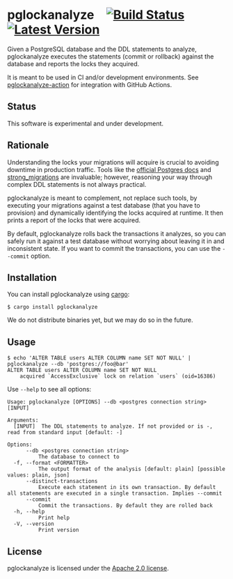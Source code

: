 # pglockanalyze&emsp;[![Build Status]][actions] [![Latest Version]][crates.io]

[Build Status]: https://img.shields.io/github/actions/workflow/status/agis/pglockanalyze/ci.yml?branch=main
[actions]: https://github.com/agis/pglockanalyze/actions?query=branch%3Amain
[Latest Version]: https://img.shields.io/crates/v/pglockanalyze.svg
[crates.io]: https://crates.io/crates/pglockanalyze

Given a PostgreSQL database and the DDL statements to analyze, pglockanalyze
executes the statements (commit or rollback) against the database and reports
the locks they acquired.

It is meant to be used in CI and/or development environments. See
[pglockanalyze-action](https://github.com/agis/pglockanalyze-action) for
integration with GitHub Actions.

## Status

This software is experimental and under development.

## Rationale

Understanding the locks your migrations will acquire is crucial to avoiding
downtime in  production traffic. Tools like the [official Postgres
docs](https://www.postgresql.org/docs/current/explicit-locking.html) and
[strong_migrations](https://github.com/ankane/strong_migrations) are invaluable;
however, reasoning your way through complex DDL statements is not always
practical.

pglockanalyze is meant to complement, not replace such tools, by executing your
migrations against a test database (that you have to provision) and dynamically
identifying the locks acquired at runtime. It then prints a report of the locks
that were acquired.

By default, pglockanalyze rolls back the transactions it analyzes, so you can
safely run it against a test database without worrying about leaving it in and
inconsistent state. If you want to commit the transactions, you can use the
`--commit` option.

## Installation

You can install pglockanalyze using [cargo](https://doc.rust-lang.org/cargo/getting-started/installation.html):

```shell
$ cargo install pglockanalyze
```

We do not distribute binaries yet, but we may do so in the future.

## Usage

```shell
$ echo 'ALTER TABLE users ALTER COLUMN name SET NOT NULL' | pglockanalyze --db 'postgres://foo@bar'
ALTER TABLE users ALTER COLUMN name SET NOT NULL
	acquired `AccessExclusive` lock on relation `users` (oid=16386)
```

Use `--help` to see all options:

```shell
Usage: pglockanalyze [OPTIONS] --db <postgres connection string> [INPUT]

Arguments:
  [INPUT]  The DDL statements to analyze. If not provided or is -, read from standard input [default: -]

Options:
      --db <postgres connection string>
          The database to connect to
  -f, --format <FORMATTER>
          The output format of the analysis [default: plain] [possible values: plain, json]
      --distinct-transactions
          Execute each statement in its own transaction. By default all statements are executed in a single transaction. Implies --commit
      --commit
          Commit the transactions. By default they are rolled back
  -h, --help
          Print help
  -V, --version
          Print version
```

## License

pglockanalyze is licensed under the [Apache 2.0 license](LICENSE).
